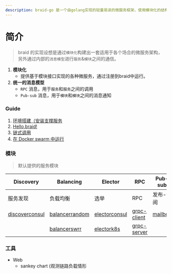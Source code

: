 ```yaml
---
description: braid-go 是一个由golang实现的轻量易读的微服务框架，使用模块化的结构编写，以及提供统一的消息模型。
---
```


# 简介

> braid 的实现设想是通过`模块化`构建出一套适用于各个场合的微服务架构，另外通过内部的`消息模型`进行`服务`&`模块`之间的通信。



1. **模块化**
   * 提供基于模块接口实现的各种微服务，通过注册到braid中运行。
2. **统一的消息模型**
   * `RPC` 消息，用于`服务`和`服务`之间的调用
   * `Pub-sub` 消息，用于`模块`和`模块`之间的消息通知



### Guide
1. [环境搭建（安装支撑服务](../guide/环境搭建.md)
2. [Hello,braid!](../guide/hello_braid.md)
3. [链式调用](../guide/链式调用.md)
4. [在 Docker swarm 中运行](../guide/docker-swarm.md)


### 模块
> 默认提供的服务模块

|**Discovery**|**Balancing**|**Elector**|**RPC**|**Pub-sub**|**Tracer**|**LinkCache**|
|-|-|-|-|-|-|-|
|服务发现|负载均衡|选举|RPC|发布-订阅|分布式追踪|链路缓存|
|[discoverconsul](modules/discover-consul.md)|[balancerrandom](modules/balancer-random.md)|[electorconsul](modules/elector-consul.md)|[grpc-client](modules/grpc-server.md)|[mailbox](modules/mailbox-nsq.md)|[jaegertracer](tracer-jaeger.md)|[linkerredis](https://github.com/pojol/braid-go-go/wiki/Guide-4.-%E4%BD%BF%E7%94%A8Link-cahe)
||[balancerswrr](modules/balancer-swrr.md)|[electork8s](modules/elector-k8s.md)|[grpc-server](modules/grpc-server.md)|||


### 工具
* Web
  * sankey chart (观测链路负载情形